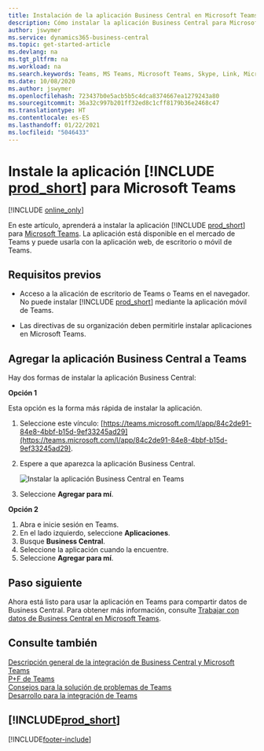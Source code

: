 ```yaml
---
title: Instalación de la aplicación Business Central en Microsoft Teams | Microsoft Docs
description: Cómo instalar la aplicación Business Central para Microsoft Teams.
author: jswymer
ms.service: dynamics365-business-central
ms.topic: get-started-article
ms.devlang: na
ms.tgt_pltfrm: na
ms.workload: na
ms.search.keywords: Teams, MS Teams, Microsoft Teams, Skype, Link, Microsoft 365, collaborate, collaboration, teamwork
ms.date: 10/08/2020
ms.author: jswymer
ms.openlocfilehash: 723437b0e5acb5b5c4dca8374667ea1279243a80
ms.sourcegitcommit: 36a32c997b201ff32ed8c1cff8179b36e2468c47
ms.translationtype: HT
ms.contentlocale: es-ES
ms.lasthandoff: 01/22/2021
ms.locfileid: "5046433"
---
```

# <a name="install-the-prod_short-app-for-microsoft-teams"></a>Instale la aplicación [!INCLUDE [prod_short](includes/prod_short.md)] para Microsoft Teams

[!INCLUDE [online_only](includes/online_only.md)]

En este artículo, aprenderá a instalar la aplicación [!INCLUDE [prod_short](includes/prod_short.md)] para [Microsoft Teams](https://www.microsoft.com/en-us/microsoft-365/microsoft-teams). La aplicación está disponible en el mercado de Teams y puede usarla con la aplicación web, de escritorio o móvil de Teams.

## <a name="prerequisites"></a>Requisitos previos

- Acceso a la alicación de escritorio de Teams o Teams en el navegador. No puede instalar [!INCLUDE [prod_short](includes/prod_short.md)] mediante la aplicación móvil de Teams.

- Las directivas de su organización deben permitirle instalar aplicaciones en Microsoft Teams.

## <a name="add-the-business-central-app-to-teams"></a>Agregar la aplicación Business Central a Teams

Hay dos formas de instalar la aplicación Business Central:

**Opción 1**

Esta opción es la forma más rápida de instalar la aplicación.

1. Seleccione este vínculo: [https://teams.microsoft.com/l/app/84c2de91-84e8-4bbf-b15d-9ef33245ad29](https://teams.microsoft.com/l/app/84c2de91-84e8-4bbf-b15d-9ef33245ad29).

2. Espere a que aparezca la aplicación Business Central.

    ![Instalar la aplicación Business Central en Teams](media/teams-install-app.png)

3. Seleccione **Agregar para mí**.

**Opción 2**

1. Abra e inicie sesión en Teams.
2. En el lado izquierdo, seleccione **Aplicaciones**.
3. Busque **Business Central**.
4. Seleccione la aplicación cuando la encuentre.
5. Seleccione **Agregar para mí**.

## <a name="next-step"></a>Paso siguiente

Ahora está listo para usar la aplicación en Teams para compartir datos de Business Central. Para obtener más información, consulte [Trabajar con datos de Business Central en Microsoft Teams](across-working-with-teams.md).

## <a name="see-also"></a>Consulte también

[Descripción general de la integración de Business Central y Microsoft Teams](across-teams-overview.md)  
[P+F de Teams](teams-faq.md)  
[Consejos para la solución de problemas de Teams](admin-teams-troubleshooting.md)  
[Desarrollo para la integración de Teams](/dynamics365/business-central/dev-itpro/developer/devenv-develop-for-teams)  

## [!INCLUDE[prod_short](includes/free_trial_md.md)]  


[!INCLUDE[footer-include](includes/footer-banner.md)]